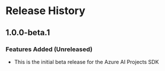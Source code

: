 # Release History

## 1.0.0-beta.1

### Features Added (Unreleased)

- This is the initial beta release for the Azure AI Projects SDK

